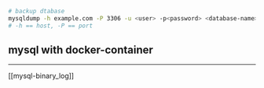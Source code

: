 

```bash
# backup dtabase
mysqldump -h example.com -P 3306 -u <user> -p<password> <database-name> > ./backup1.sql
# -h == host, -P == port
```



## mysql with docker-container


---


[[mysql-binary_log]]